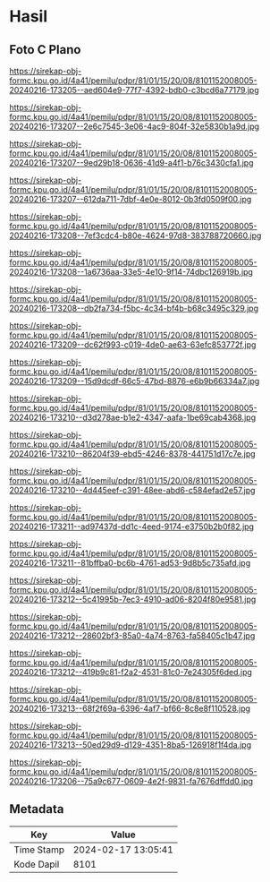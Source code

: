 # Hasil

## Foto C Plano

https://sirekap-obj-formc.kpu.go.id/4a41/pemilu/pdpr/81/01/15/20/08/8101152008005-20240216-173205--aed604e9-77f7-4392-bdb0-c3bcd6a77179.jpg

https://sirekap-obj-formc.kpu.go.id/4a41/pemilu/pdpr/81/01/15/20/08/8101152008005-20240216-173207--2e6c7545-3e06-4ac9-804f-32e5830b1a9d.jpg

https://sirekap-obj-formc.kpu.go.id/4a41/pemilu/pdpr/81/01/15/20/08/8101152008005-20240216-173207--9ed29b18-0636-41d9-a4f1-b76c3430cfa1.jpg

https://sirekap-obj-formc.kpu.go.id/4a41/pemilu/pdpr/81/01/15/20/08/8101152008005-20240216-173207--612da711-7dbf-4e0e-8012-0b3fd0509f00.jpg

https://sirekap-obj-formc.kpu.go.id/4a41/pemilu/pdpr/81/01/15/20/08/8101152008005-20240216-173208--7ef3cdc4-b80e-4624-97d8-383788720660.jpg

https://sirekap-obj-formc.kpu.go.id/4a41/pemilu/pdpr/81/01/15/20/08/8101152008005-20240216-173208--1a6736aa-33e5-4e10-9f14-74dbc126919b.jpg

https://sirekap-obj-formc.kpu.go.id/4a41/pemilu/pdpr/81/01/15/20/08/8101152008005-20240216-173208--db2fa734-f5bc-4c34-bf4b-b68c3495c329.jpg

https://sirekap-obj-formc.kpu.go.id/4a41/pemilu/pdpr/81/01/15/20/08/8101152008005-20240216-173209--dc62f993-c019-4de0-ae63-63efc853772f.jpg

https://sirekap-obj-formc.kpu.go.id/4a41/pemilu/pdpr/81/01/15/20/08/8101152008005-20240216-173209--15d9dcdf-66c5-47bd-8876-e6b9b66334a7.jpg

https://sirekap-obj-formc.kpu.go.id/4a41/pemilu/pdpr/81/01/15/20/08/8101152008005-20240216-173210--d3d278ae-b1e2-4347-aafa-1be69cab4368.jpg

https://sirekap-obj-formc.kpu.go.id/4a41/pemilu/pdpr/81/01/15/20/08/8101152008005-20240216-173210--86204f39-ebd5-4246-8378-441751d17c7e.jpg

https://sirekap-obj-formc.kpu.go.id/4a41/pemilu/pdpr/81/01/15/20/08/8101152008005-20240216-173210--4d445eef-c391-48ee-abd6-c584efad2e57.jpg

https://sirekap-obj-formc.kpu.go.id/4a41/pemilu/pdpr/81/01/15/20/08/8101152008005-20240216-173211--ad97437d-dd1c-4eed-9174-e3750b2b0f82.jpg

https://sirekap-obj-formc.kpu.go.id/4a41/pemilu/pdpr/81/01/15/20/08/8101152008005-20240216-173211--81bffba0-bc6b-4761-ad53-9d8b5c735afd.jpg

https://sirekap-obj-formc.kpu.go.id/4a41/pemilu/pdpr/81/01/15/20/08/8101152008005-20240216-173212--5c41995b-7ec3-4910-ad06-8204f80e9581.jpg

https://sirekap-obj-formc.kpu.go.id/4a41/pemilu/pdpr/81/01/15/20/08/8101152008005-20240216-173212--28602bf3-85a0-4a74-8763-fa58405c1b47.jpg

https://sirekap-obj-formc.kpu.go.id/4a41/pemilu/pdpr/81/01/15/20/08/8101152008005-20240216-173212--419b9c81-f2a2-4531-81c0-7e24305f6ded.jpg

https://sirekap-obj-formc.kpu.go.id/4a41/pemilu/pdpr/81/01/15/20/08/8101152008005-20240216-173213--68f2f69a-6396-4af7-bf66-8c8e8f110528.jpg

https://sirekap-obj-formc.kpu.go.id/4a41/pemilu/pdpr/81/01/15/20/08/8101152008005-20240216-173213--50ed29d9-d129-4351-8ba5-126918f1f4da.jpg

https://sirekap-obj-formc.kpu.go.id/4a41/pemilu/pdpr/81/01/15/20/08/8101152008005-20240216-173206--75a9c677-0609-4e2f-9831-fa7676dffdd0.jpg


## Metadata

| Key        | Value               |
| ---------- | ------------------- |
| Time Stamp | 2024-02-17 13:05:41 |
| Kode Dapil | 8101                |



